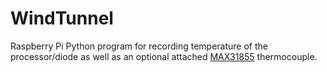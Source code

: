 # WindTunnel

Raspberry Pi Python program for recording temperature of the processor/diode as well as an optional attached [MAX31855](https://learn.adafruit.com/thermocouple/python-circuitpython) thermocouple.
